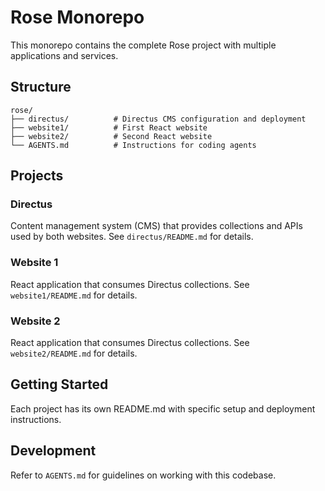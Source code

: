 # Rose Monorepo

This monorepo contains the complete Rose project with multiple applications and services.

## Structure

```
rose/
├── directus/          # Directus CMS configuration and deployment
├── website1/          # First React website
├── website2/          # Second React website
└── AGENTS.md          # Instructions for coding agents
```

## Projects

### Directus
Content management system (CMS) that provides collections and APIs used by both websites.
See `directus/README.md` for details.

### Website 1
React application that consumes Directus collections.
See `website1/README.md` for details.

### Website 2
React application that consumes Directus collections.
See `website2/README.md` for details.

## Getting Started

Each project has its own README.md with specific setup and deployment instructions.

## Development

Refer to `AGENTS.md` for guidelines on working with this codebase.